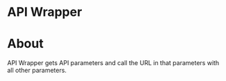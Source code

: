 API Wrapper
==============

# About
API Wrapper gets API parameters and call the URL in that parameters with all other parameters.
